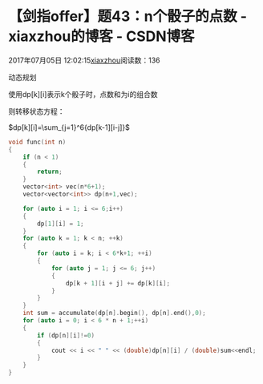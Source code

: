 # 【剑指offer】题43：n个骰子的点数 - xiaxzhou的博客 - CSDN博客





2017年07月05日 12:02:15[xiaxzhou](https://me.csdn.net/xiaxzhou)阅读数：136








动态规划 

使用dp[k][i]表示k个骰子时，点数和为i的组合数 

则转移状态方程： 


$dp[k][i]=\sum_{j=1}^6{dp[k-1][i-j]}$
```cpp
void func(int n)
{
    if (n < 1)
    {
        return;
    }
    vector<int> vec(n*6+1);
    vector<vector<int>> dp(n+1,vec);

    for (auto i = 1; i <= 6;i++)
    {
        dp[1][i] = 1;
    }
    for (auto k = 1; k < n; ++k)
    {
        for (auto i = k; i < 6*k+1; ++i)
        {
            for (auto j = 1; j <= 6; j++)
            {
                dp[k + 1][i + j] += dp[k][i];
            }
        }
    }
    int sum = accumulate(dp[n].begin(), dp[n].end(),0);
    for (auto i = 0; i < 6 * n + 1;++i)
    {
        if (dp[n][i]!=0)
        {
            cout << i << " " << (double)dp[n][i] / (double)sum<<endl;
        }
    }
}
```




